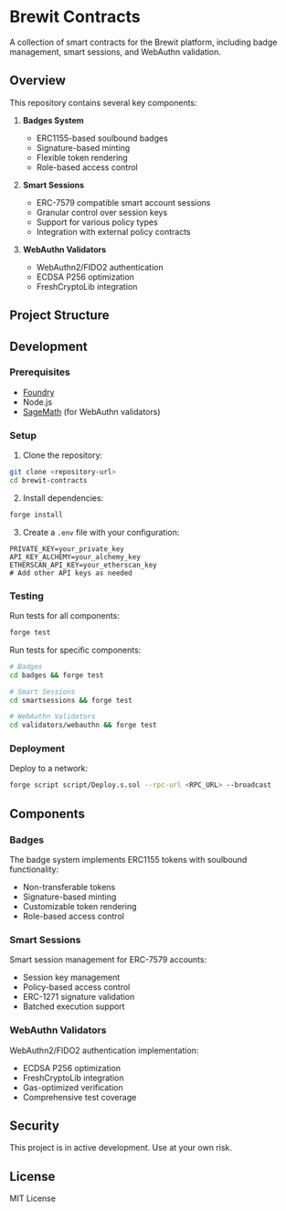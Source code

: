 # Brewit Contracts

A collection of smart contracts for the Brewit platform, including badge management, smart sessions, and WebAuthn validation.

## Overview

This repository contains several key components:

1. **Badges System**
   - ERC1155-based soulbound badges
   - Signature-based minting
   - Flexible token rendering
   - Role-based access control

2. **Smart Sessions**
   - ERC-7579 compatible smart account sessions
   - Granular control over session keys
   - Support for various policy types
   - Integration with external policy contracts

3. **WebAuthn Validators**
   - WebAuthn2/FIDO2 authentication
   - ECDSA P256 optimization
   - FreshCryptoLib integration

## Project Structure

## Development

### Prerequisites

- [Foundry](https://getfoundry.sh/)
- Node.js
- [SageMath](https://www.sagemath.org/) (for WebAuthn validators)

### Setup

1. Clone the repository:
```bash
git clone <repository-url>
cd brewit-contracts
```

2. Install dependencies:
```bash
forge install
```

3. Create a `.env` file with your configuration:
```env
PRIVATE_KEY=your_private_key
API_KEY_ALCHEMY=your_alchemy_key
ETHERSCAN_API_KEY=your_etherscan_key
# Add other API keys as needed
```

### Testing

Run tests for all components:
```bash
forge test
```

Run tests for specific components:
```bash
# Badges
cd badges && forge test

# Smart Sessions
cd smartsessions && forge test

# WebAuthn Validators
cd validators/webauthn && forge test
```

### Deployment

Deploy to a network:
```bash
forge script script/Deploy.s.sol --rpc-url <RPC_URL> --broadcast
```

## Components

### Badges

The badge system implements ERC1155 tokens with soulbound functionality:
- Non-transferable tokens
- Signature-based minting
- Customizable token rendering
- Role-based access control

### Smart Sessions

Smart session management for ERC-7579 accounts:
- Session key management
- Policy-based access control
- ERC-1271 signature validation
- Batched execution support

### WebAuthn Validators

WebAuthn2/FIDO2 authentication implementation:
- ECDSA P256 optimization
- FreshCryptoLib integration
- Gas-optimized verification
- Comprehensive test coverage

## Security

This project is in active development. Use at your own risk.

## License

MIT License